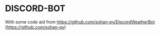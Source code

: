 # DISCORD-BOT
With some code aid from https://github.com/sohan-py/DiscordWeatherBot (https://github.com/sohan-py)
